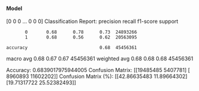 #### Model
[0 0 0 ... 0 0 0]
Classification Report:
              precision    recall  f1-score   support

           0       0.68      0.78      0.73  24893266
           1       0.68      0.56      0.62  20563095

    accuracy                           0.68  45456361
   macro avg       0.68      0.67      0.67  45456361
weighted avg       0.68      0.68      0.68  45456361

Accuracy: 0.6839017975944005
Confusion Matrix:
[[19485485  5407781]
 [ 8960893 11602202]]
Confusion Matrix (%):
[[42.86635483 11.89664302]
 [19.71317722 25.52382493]]
